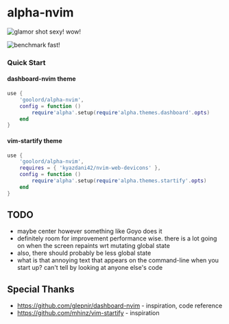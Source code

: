 # alpha-nvim
![glamor shot](https://user-images.githubusercontent.com/24906808/131895631-96810a64-b528-430d-b08b-6542c2dededa.png)
sexy! wow!

![benchmark](https://user-images.githubusercontent.com/24906808/131830001-31523c86-fee2-4f90-b23d-4bd1e152a385.png)
fast!

### Quick Start
#### dashboard-nvim theme
```lua
use {
    'goolord/alpha-nvim',
    config = function ()
        require'alpha'.setup(require'alpha.themes.dashboard'.opts)
    end
}
```

#### vim-startify theme
```lua
use {
    'goolord/alpha-nvim',
    requires = { 'kyazdani42/nvim-web-devicons' },
    config = function ()
        require'alpha'.setup(require'alpha.themes.startify'.opts)
    end
}
```

## TODO
- maybe center however something like Goyo does it
- definitely room for improvement performance wise. 
  there is a lot going on when the screen repaints wrt mutating global state
- also, there should probably be less global state
- what is that annoying text that appears on the command-line
  when you start up? can't tell by looking at anyone else's code

## Special Thanks
- https://github.com/glepnir/dashboard-nvim - inspiration, code reference
- https://github.com/mhinz/vim-startify     - inspiration
